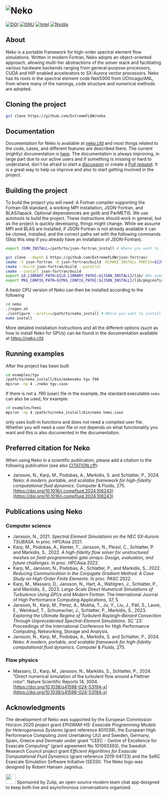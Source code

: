# ![Neko](https://user-images.githubusercontent.com/750135/169531665-313c3471-50d1-4c44-964a-fee7312d6459.png)
[![DOI](https://zenodo.org/badge/338607716.svg)](https://zenodo.org/doi/10.5281/zenodo.6631055)
[![GNU](https://github.com/ExtremeFLOW/neko/actions/workflows/check_gnu.yml/badge.svg?branch=develop)](https://github.com/ExtremeFLOW/neko/actions/workflows/check_gnu.yml)
[![Intel](https://github.com/ExtremeFLOW/neko/actions/workflows/check_intel.yml/badge.svg?branch=develop)](https://github.com/ExtremeFLOW/neko/actions/workflows/check_intel.yml)
[![Nvidia](https://github.com/ExtremeFLOW/neko/actions/workflows/check_nvidia.yml/badge.svg?branch=develop)](https://github.com/ExtremeFLOW/neko/actions/workflows/check_nvidia.yml)

## About
Neko is a portable framework for high-order spectral element flow simulations. Written in modern Fortran, Neko adopts an object-oriented approach, allowing multi-tier abstractions of the solver stack and facilitating various hardware backends ranging from general-purpose processors, CUDA and HIP enabled accelerators to SX-Aurora vector processors. Neko has its roots in the spectral element code Nek5000 from UChicago/ANL, from where many of the namings, code structure and numerical methods are adopted.


## Cloning the project

```bash
git clone https://github.com/ExtremeFLOW/neko
```

## Documentation
Documentation for Neko is available at [neko.cfd](https://neko.cfd) and most things related to the code, cases, and different features are described there. The current (nightly) documentation is [here](https://neko.cfd/docs/develop/index.html). The documentation is always improving, in large part due to our active users and if something is missing or hard to understand, don't be afraid to start a [discussion](https://github.com/ExtremeFLOW/neko/discussions) or create a [Pull request](https://github.com/ExtremeFLOW/neko/pulls). It is a great way to help us improve and also to start getting involved in the project.

## Building the project
To build the project you will need: A Fortran compiler supporting the Fortran-08 standard, a working MPI installation, JSON-Fortran, and BLAS/lapack. Optional dependencies are gslib and ParMETIS. We use autotools to build the project. These instructions should work in general, but as the project is quickly developing, things might change. While we assume MPI and BLAS are installed, if JSON-Fortran is not already available it can be cloned, installed, and the correct paths set with the following commands (Skip this step if you already have an installation of JSON-Fortran).

```bash
export JSON_INSTALL=/path/to/json-fortran_install # Where you want to install json-fortran
```
```bash
git clone --depth 1 https://github.com/ExtremeFLOW/json-fortran/
cmake -S json-fortran -B json-fortran/build -DCMAKE_INSTALL_PREFIX=${JSON_INSTALL} -DUSE_GNU_INSTALL_CONVENTION=ON -DSKIP_DOC_GEN=ON -Wno-dev
cmake --build json-fortran/build --parallel
cmake --install json-fortran/build
export LD_LIBRARY_PATH=${LD_LIBRARY_PATH}:${JSON_INSTALL}/lib/ #On some systems lib should be replaced with lib64
export PKG_CONFIG_PATH=${PKG_CONFIG_PATH}:${JSON_INSTALL}/lib/pkgconfig 

```

A basic CPU version of Neko can then be installed according to the following
```bash
cd neko
./regen.sh
./configure --prefix=/path/to/neko_install # Where you want to install neko
make install
```
More detailed installation instructions and all the different options (such as how to install Neko for GPUs) can be found in the documentation available at https://neko.cfd. 

## Running examples
After the project has been built

```bash
cd examples/tgv
/path/to/neko_install/bin/makeneko tgv.f90
mpirun -np 4 ./neko tgv.case
```
If there is not a .f90 (user) file in the example, the standard executable `neko` can also be used, for example:
```bash
cd examples/hemi
mpirun -np 4 /path/to/neko_install/bin/neko hemi.case
```
only uses built-in functions and does not need a compiled user file. Whether you will need a user file or not depends on what functionality you want and this is also documented in the documentation.

## Preferred citation for Neko

When using Neko in a scientific publication, please add a citation to the following publication (see also [CITATION.cff](https://github.com/ExtremeFLOW/neko/blob/develop/CITATION.cff)):
* Jansson, N., Karp, M., Podobas, A., Markidis, S. and Schlatter, P., 2024. *Neko: A modern, portable, and scalable framework for high-fidelity computational fluid dynamics*. Computer & Fluids, 275. [https://doi.org/10.1016/j.compfluid.2024.106243](https://doi.org/10.1016/j.compfluid.2024.106243)

## Publications using Neko
### Computer science
* Jansson, N., 2021. *Spectral Element Simulations on the NEC SX-Aurora TSUBASA*. In proc. HPCAsia 2021.
* Karp, M., Podobas, A., Kenter, T., Jansson, N., Plessl, C., Schlatter, P. and Markidis, S., 2022. *A high-fidelity flow solver for unstructured meshes on field-programmable gate arrays: Design, evaluation, and future challenges*. In proc. HPCAsia 2022.
* Karp, M., Jansson, N., Podobas, A., Schlatter, P., and Markidis, S., 2022. *Reducing Communication in the Conjugate Gradient Method: A Case Study on High-Order Finite Elements*. In proc. PASC 2022.
* Karp, M., Massaro, D., Jansson, N., Hart, A., Wahlgren, J., Schlatter, P., and Markidis, S., 2023. *Large-Scale Direct Numerical Simulations of Turbulence Using GPUs and Modern Fortran*. The International Journal of High Performance Computing Applications, 37, 5.
* Jansson, N., Karp, M., Perez, A., Mukha, T., Ju, Y., Liu, J., Páll, S., Laure, E., Weinkauf, T., Schumacher, J., Schlatter, P., Markidis, S., 2023. *Exploring the Ultimate Regime of Turbulent Rayleigh–Bénard Convection Through Unprecedented Spectral-Element Simulations*. SC '23: Proceedings of the International Conference for High Performance Computing, Networking, Storage and Analysis.
* Jansson, N., Karp, M., Podobas, A., Markidis, S. and Schlatter, P., 2024. *Neko: A modern, portable, and scalable framework for high-fidelity computational fluid dynamics*. Computer & Fluids, 275.

### Flow physics
* Massaro, D., Karp, M., Jansson, N., Markidis, S., Schlatter, P., 2024. "Direct numerical simulation of the turbulent flow around a Flettner rotor". Nature Scientific Reports 14, 3004. [https://doi.org/10.1038/s41598-024-53194-x](https://doi.org/10.1038/s41598-024-53194-x)

## Acknowledgments
The development of Neko was supported by the European Commission Horizon 2020 project grant *EPiGRAM-HS: Exascale Programming Models for Heterogeneous Systems* (grant reference 801039), the European High Performance Computing Joint Unertaking (JU) and Sweden, Germany, Spain, Greece and Denmakr under grant "CEEC - Centre of Excellence for Exascale Computing" (grant agreement No 101093393), the Swedish Research Council project grant *Efficient Algorithms for Exascale Computational Fluid Dynamics* (grant reference 2019-04723) and the SeRC Exascale Simulation Software Initiative (SESSI). The Neko logo was designed by Robert Hansen Jagrelius.


[<img src="https://raw.githubusercontent.com/zulip/zulip/143baa42432cde9f288bd202336ef2b11172f6e4/static/images/logo/zulip-icon-128x128.png" width="32"/>](https://zulip.com) Sponsored by Zulip, an open-source modern team chat app designed to keep both live and asynchronous conversations organized.
